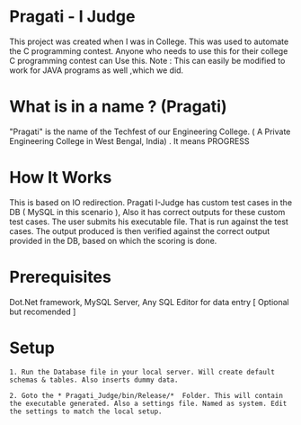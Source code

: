 # Pragati - I Judge
This project was created when I was in College. This was used to automate the C programming contest. Anyone who needs to use this for their college C programming contest can Use this. Note : This can easily be modified to work for JAVA programs as well ,which we did.

# What is in a name ? (Pragati)
"Pragati" is the name of the Techfest of our Engineering College. ( A Private Engineering College in West Bengal, India) . It means PROGRESS

# How It Works
This is based on IO redirection. Pragati I-Judge has custom test cases in the DB ( MySQL in this scenario ), Also it has correct outputs for these custom test cases. The user submits his executable file. That is run against the test cases. The output produced is then verified against the correct output provided in the DB, based on which the scoring is done.

# Prerequisites
Dot.Net framework, MySQL Server, Any SQL Editor for data entry [ Optional but recomended ]

# Setup
    1. Run the Database file in your local server. Will create default schemas & tables. Also inserts dummy data.

    2. Goto the * Pragati_Judge/bin/Release/*  Folder. This will contain the executable generated. Also a settings file. Named as system. Edit the settings to match the local setup.
